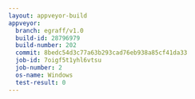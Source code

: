 ```yaml
---
layout: appveyor-build
appveyor:
  branch: egraff/v1.0
  build-id: 28796979
  build-number: 202
  commit: 8bedc54d3c77a63b293cad76eb938a85cf41da33
  job-id: 7oigf5t1yhl6vtsu
  job-number: 2
  os-name: Windows
  test-result: 0
---
```

